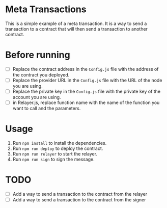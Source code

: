 # Meta Transactions

This is a simple example of a meta transaction. It is a way to send a transaction to a contract that will then send a transaction to another contract.

# Before running

- [ ] Replace the contract address in the `Config.js` file with the address of the contract you deployed.
- [ ] Replace the provider URL in the `Config.js` file with the URL of the node you are using.
- [ ] Replace the private key in the `Config.js` file with the private key of the account you are using.
- [ ] in Relayer.js, replace function name with the name of the function you want to call and the parameters.

# Usage

1. Run `npm install` to install the dependencies.
2. Run `npm run deploy` to deploy the contract.
3. Run `npm run relayer` to start the relayer.
4. Run `npm run sign` to sign the message.

# TODO

- [ ] Add a way to send a transaction to the contract from the relayer
- [ ] Add a way to send a transaction to the contract from the signer
